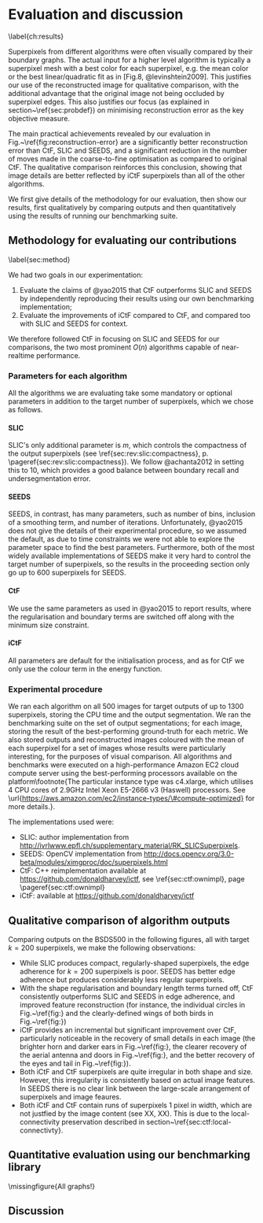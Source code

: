 # Evaluation and discussion
\label{ch:results}

Superpixels from different algorithms were often visually compared by their boundary graphs. The actual input for a higher level algorithm is typically a superpixel mesh with a best color for each superpixel, e.g. the mean color or the best linear/quadratic fit as in [Fig.8, @levinshtein2009].
This justifies our use of the reconstructed image for qualitative comparison, with the additional advantage that the original image not being occluded by superpixel edges.
This also justifies our focus (as explained in section~\ref{sec:probdef}) on minimising reconstruction error as the key objective measure.

The main practical achievements revealed by our evaluation in Fig.~\ref{fig:reconstruction-error} are a significantly better reconstruction error than CtF, SLIC and SEEDS, and a significant reduction in the number of moves made in the coarse-to-fine optimisation as compared to original CtF. The qualitative comparison reinforces this conclusion, showing that image details are better reflected by iCtF superpixels than all of the other algorithms.

We first give details of the methodology for our evaluation, then show our results, first qualitatively by comparing outputs and then quantitatively using the results of running our benchmarking suite.

## Methodology for evaluating our contributions

\label{sec:method}

We had two goals in our experimentation:

1. Evaluate the claims of @yao2015 that CtF outperforms SLIC and SEEDS by independently reproducing their results using our own benchmarking implementation; 
2. Evaluate the improvements of iCtF compared to CtF, and compared too with SLIC and SEEDS for context.

We therefore followed CtF in focusing on SLIC and SEEDS for our comparisons, the two most prominent $O(n)$ algorithms capable of near-realtime performance. 

### Parameters for each algorithm

All the algorithms we are evaluating take some mandatory or optional parameters in addition to the target number of superpixels, which we chose as follows.

#### SLIC

SLIC's only additional parameter is $m$, which controls the compactness of the output superpixels (see \ref{sec:rev:slic:compactness}, p. \pageref{sec:rev:slic:compactness}). We follow @achanta2012 in setting this to 10, which provides a good balance between boundary recall and undersegmentation error. 

#### SEEDS

SEEDS, in contrast, has many parameters, such as number of bins, inclusion of a smoothing term, and number of iterations. Unfortunately, @yao2015 does not give the details of their experimental procedure, so we assumed the default, as due to time constraints we were not able to explore the parameter space to find the best parameters. Furthermore, both of the most widely available implementations of SEEDS make it very hard to control the target number of superpixels, so the results in the proceeding section only go up to 600 superpixels for SEEDS.

#### CtF

We use the same parameters as used in @yao2015 to report results, where the regularisation and boundary terms are switched off along with the minimum size constraint.

#### iCtF

All parameters are default for the initialisation process, and as for CtF we only use the colour term in the energy function. 

### Experimental procedure

We ran each algorithm on all 500 images for target outputs of up to 1300 superpixels, storing the CPU time and the output segmentation. We ran the benchmarking suite on the set of output segmentations; for each image, storing the result of the best-performing ground-truth for each metric. We also stored outputs and reconstructed images coloured with the mean of each superpixel for a set of images whose results were particularly interesting, for the purposes of visual comparison. All algorithms and benchmarks were executed on a high-performance Amazon EC2 cloud compute server using the best-performing processors available on the platform\footnote{The particular instance type was c4.xlarge, which utilises 4 CPU cores of 2.9GHz Intel Xeon E5-2666 v3 (Haswell) processors. See \url{https://aws.amazon.com/ec2/instance-types/\#compute-optimized} for more details.}.

The implementations used were:

- SLIC: author implementation from http://ivrlwww.epfl.ch/supplementary_material/RK_SLICSuperpixels.
- SEEDS: OpenCV implementation from http://docs.opencv.org/3.0-beta/modules/ximgproc/doc/superpixels.html
- CtF: C++ reimplementation available at https://github.com/donaldharvey/ictf, see \ref{sec:ctf:ownimpl}, page \pageref{sec:ctf:ownimpl}
- iCtF: available at https://github.com/donaldharvey/ictf

## Qualitative comparison of algorithm outputs

Comparing outputs on the BSDS500 in the following figures, all with target $k = 200$ superpixels, we make the following observations:

- While SLIC produces compact, regularly-shaped superpixels, the edge adherence for $k = 200$ superpixels is poor. SEEDS has better edge adherence but produces considerably less regular superpixels.
- With the shape regularisation and boundary length terms turned off, CtF consistently outperforms SLIC and SEEDS in edge adherence, and improved feature reconstruction (for instance, the individual circles in Fig.~\ref{fig:} and the clearly-defined wings of both birds in Fig.~\ref{fig:})
- iCtF provides an incremental but significant improvement over CtF, particularly noticeable in the recovery of small details in each image (the brighter horn and darker ears in Fig.~\ref{fig:}, the clearer recovery of the aerial antenna and doors in Fig.~\ref{fig:}, and the better recovery of the eyes and tail in Fig.~\ref{fig:}).
- Both iCtF and CtF superpixels are quite irregular in both shape and size. However, this irregularity is consistently based on actual image features. In SEEDS there is no clear link between the large-scale arrangement of superpixels and image feaures. 
- Both iCtF and CtF contain runs of superpixels 1 pixel in width, which are not justfied by the image content (see XX, XX). This is due to the local-connectivity preservation described in section~\ref{sec:ctf:local-connectivty}.

## Quantitative evaluation using our benchmarking library

\missingfigure{All graphs!}

## Discussion


